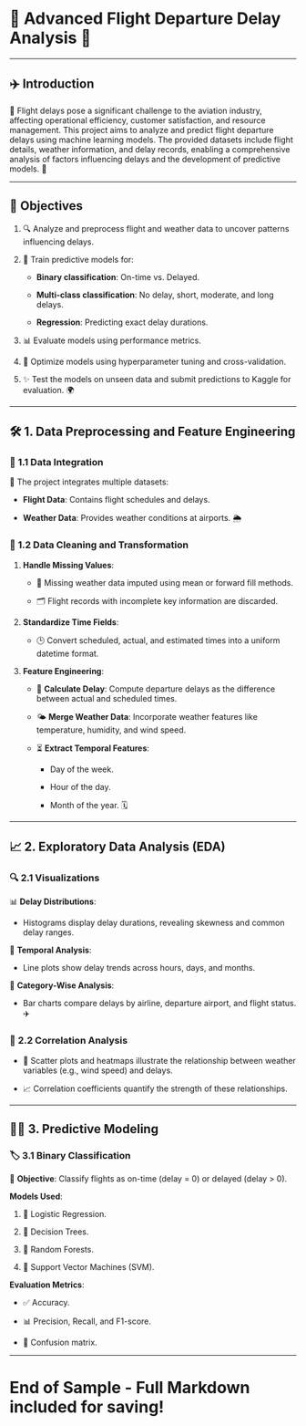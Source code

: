 # 🌟 **Advanced Flight Departure Delay Analysis** 🌟

---

## ✈️ **Introduction**

🚀 Flight delays pose a significant challenge to the aviation industry, affecting operational efficiency, customer satisfaction, and resource management. This project aims to analyze and predict flight departure delays using machine learning models. The provided datasets include flight details, weather information, and delay records, enabling a comprehensive analysis of factors influencing delays and the development of predictive models. 🚀

---

## 🎯 **Objectives**

1. 🔍 Analyze and preprocess flight and weather data to uncover patterns influencing delays.

2. 🧠 Train predictive models for:

   - **Binary classification**: On-time vs. Delayed.

   - **Multi-class classification**: No delay, short, moderate, and long delays.

   - **Regression**: Predicting exact delay durations.

3. 📊 Evaluate models using performance metrics.

4. 🔧 Optimize models using hyperparameter tuning and cross-validation.

5. ✨ Test the models on unseen data and submit predictions to Kaggle for evaluation. 🌍

---

## 🛠️ **1. Data Preprocessing and Feature Engineering**

### 📂 **1.1 Data Integration**

🌌 The project integrates multiple datasets:

- **Flight Data**: Contains flight schedules and delays.

- **Weather Data**: Provides weather conditions at airports. 🌦️

### 🔄 **1.2 Data Cleaning and Transformation**

1. **Handle Missing Values**:

   - 🌟 Missing weather data imputed using mean or forward fill methods.

   - 🗂️ Flight records with incomplete key information are discarded.

2. **Standardize Time Fields**:

   - 🕒 Convert scheduled, actual, and estimated times into a uniform datetime format.

3. **Feature Engineering**:

   - 🛫 **Calculate Delay**: Compute departure delays as the difference between actual and scheduled times.

   - 🌤️ **Merge Weather Data**: Incorporate weather features like temperature, humidity, and wind speed.

   - ⏳ **Extract Temporal Features**:

     - Day of the week.

     - Hour of the day.

     - Month of the year. 🗓️


---

## 📈 **2. Exploratory Data Analysis (EDA)**

### 🔍 **2.1 Visualizations**

📊 **Delay Distributions**:

   - Histograms display delay durations, revealing skewness and common delay ranges.

📅 **Temporal Analysis**:

   - Line plots show delay trends across hours, days, and months.

🛫 **Category-Wise Analysis**:

   - Bar charts compare delays by airline, departure airport, and flight status. ✈️

### 🎯 **2.2 Correlation Analysis**

- 🔗 Scatter plots and heatmaps illustrate the relationship between weather variables (e.g., wind speed) and delays.

- 📈 Correlation coefficients quantify the strength of these relationships.

---

## 🧑‍💻 **3. Predictive Modeling**

### 🏷️ **3.1 Binary Classification**

🔖 **Objective**: Classify flights as on-time (delay = 0) or delayed (delay > 0).


**Models Used**:

1. 🧮 Logistic Regression.

2. 🌲 Decision Trees.

3. 🌳 Random Forests.

4. 🎯 Support Vector Machines (SVM).

**Evaluation Metrics**:

- ✅ Accuracy.

- 📊 Precision, Recall, and F1-score.

- 🧾 Confusion matrix.

---

# End of Sample - Full Markdown included for saving!
